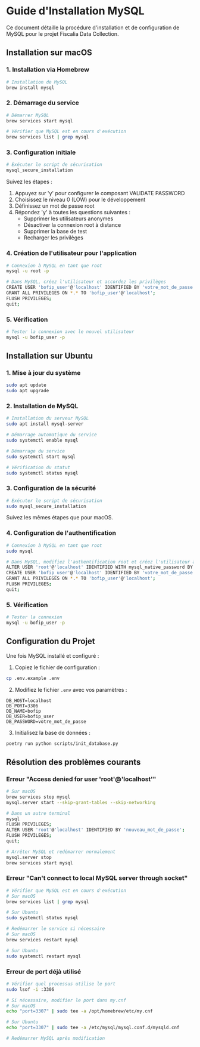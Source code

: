 # Guide d'Installation MySQL

Ce document détaille la procédure d'installation et de configuration de MySQL pour le projet Fiscalia Data Collection.

## Installation sur macOS

### 1. Installation via Homebrew
```bash
# Installation de MySQL
brew install mysql
```

### 2. Démarrage du service
```bash
# Démarrer MySQL
brew services start mysql

# Vérifier que MySQL est en cours d'exécution
brew services list | grep mysql
```

### 3. Configuration initiale
```bash
# Exécuter le script de sécurisation
mysql_secure_installation
```
Suivez les étapes :
1. Appuyez sur 'y' pour configurer le composant VALIDATE PASSWORD
2. Choisissez le niveau 0 (LOW) pour le développement
3. Définissez un mot de passe root
4. Répondez 'y' à toutes les questions suivantes :
   - Supprimer les utilisateurs anonymes
   - Désactiver la connexion root à distance
   - Supprimer la base de test
   - Recharger les privilèges

### 4. Création de l'utilisateur pour l'application
```bash
# Connexion à MySQL en tant que root
mysql -u root -p

# Dans MySQL, créez l'utilisateur et accordez les privilèges
CREATE USER 'bofip_user'@'localhost' IDENTIFIED BY 'votre_mot_de_passe';
GRANT ALL PRIVILEGES ON *.* TO 'bofip_user'@'localhost';
FLUSH PRIVILEGES;
quit;
```

### 5. Vérification
```bash
# Tester la connexion avec le nouvel utilisateur
mysql -u bofip_user -p
```

## Installation sur Ubuntu

### 1. Mise à jour du système
```bash
sudo apt update
sudo apt upgrade
```

### 2. Installation de MySQL
```bash
# Installation du serveur MySQL
sudo apt install mysql-server

# Démarrage automatique du service
sudo systemctl enable mysql

# Démarrage du service
sudo systemctl start mysql

# Vérification du statut
sudo systemctl status mysql
```

### 3. Configuration de la sécurité
```bash
# Exécuter le script de sécurisation
sudo mysql_secure_installation
```
Suivez les mêmes étapes que pour macOS.

### 4. Configuration de l'authentification
```bash
# Connexion à MySQL en tant que root
sudo mysql

# Dans MySQL, modifiez l'authentification root et créez l'utilisateur applicatif
ALTER USER 'root'@'localhost' IDENTIFIED WITH mysql_native_password BY 'votre_mot_de_passe_root';
CREATE USER 'bofip_user'@'localhost' IDENTIFIED BY 'votre_mot_de_passe';
GRANT ALL PRIVILEGES ON *.* TO 'bofip_user'@'localhost';
FLUSH PRIVILEGES;
quit;
```

### 5. Vérification
```bash
# Tester la connexion
mysql -u bofip_user -p
```

## Configuration du Projet

Une fois MySQL installé et configuré :

1. Copiez le fichier de configuration :
```bash
cp .env.example .env
```

2. Modifiez le fichier `.env` avec vos paramètres :
```env
DB_HOST=localhost
DB_PORT=3306
DB_NAME=bofip
DB_USER=bofip_user
DB_PASSWORD=votre_mot_de_passe
```

3. Initialisez la base de données :
```bash
poetry run python scripts/init_database.py
```

## Résolution des problèmes courants

### Erreur "Access denied for user 'root'@'localhost'"
```bash
# Sur macOS
brew services stop mysql
mysql.server start --skip-grant-tables --skip-networking

# Dans un autre terminal
mysql
FLUSH PRIVILEGES;
ALTER USER 'root'@'localhost' IDENTIFIED BY 'nouveau_mot_de_passe';
FLUSH PRIVILEGES;
quit;

# Arrêter MySQL et redémarrer normalement
mysql.server stop
brew services start mysql
```

### Erreur "Can't connect to local MySQL server through socket"
```bash
# Vérifier que MySQL est en cours d'exécution
# Sur macOS
brew services list | grep mysql

# Sur Ubuntu
sudo systemctl status mysql

# Redémarrer le service si nécessaire
# Sur macOS
brew services restart mysql

# Sur Ubuntu
sudo systemctl restart mysql
```

### Erreur de port déjà utilisé
```bash
# Vérifier quel processus utilise le port
sudo lsof -i :3306

# Si nécessaire, modifier le port dans my.cnf
# Sur macOS
echo "port=3307" | sudo tee -a /opt/homebrew/etc/my.cnf

# Sur Ubuntu
echo "port=3307" | sudo tee -a /etc/mysql/mysql.conf.d/mysqld.cnf

# Redémarrer MySQL après modification
``` 